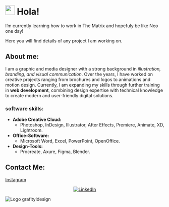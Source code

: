 # <img src="https://emojis.slackmojis.com/emojis/images/1531849430/4246/blob-sunglasses.gif?1531849430" width="30"/> Hola! 
I’m currently learning how to work in The Matrix and hopefuly be like Neo one day!

Here you will find details of any project I am working on.

## About me:

I am a graphic and media designer with a strong background in *illustration, branding, and visual communication*. Over the years, I have worked on creative projects ranging from brochures and logos to animations and motion design. Currently, I am expanding my skills through further training in **web development**, combining design expertise with technical knowledge to create modern and user-friendly digital solutions.

### software skills:

- **Adobe Creative Cloud:**
    * Photoshop, InDesign, Illustrator, After Effects, Premiere, Animate, XD, Lightroom.
- **Office-Software:**
    * Microsoft Word, Excel, PowerPoint, OpenOffice.
- **Design-Tools:**
    * Procreate, Axure, Figma, Blender.

## Contact Me:

[Instagram](https://www.instagram.com/grafityldesign/)
<p align="center">
    <a href="https://www.linkedin.com/in/rafael-lugo-grafityldesign/"><img src="imgs/linkedin.svg" alt="LinkedIn"></a>
</p>

![Logo grafityldesign](https://scontent-fra3-1.cdninstagram.com/v/t51.2885-19/924046_916927518387205_210825986_a.jpg?efg=eyJ2ZW5jb2RlX3RhZyI6InByb2ZpbGVfcGljLmRqYW5nby43NTAuYzIifQ&_nc_ht=scontent-fra3-1.cdninstagram.com&_nc_cat=101&_nc_oc=Q6cZ2QHwiCGkCLsxHxfp3tXmbebuItxTZzuJfXpW2py6BNAF3F_MqsHPxdtThqAfVvZxutg&_nc_ohc=QO6TD6nA_3gQ7kNvwH8GvWo&_nc_gid=sldQu41KM0SwYGniNWOK-A&edm=AE-LrgUBAAAA&ccb=7-5&oh=00_AfaFvN-Qmd0a8tuP_xIyO0wN4Ijh4mjh-qxIdk6WXt4dyQ&oe=68D1AC08&_nc_sid=8353fa "Logo grafityldesign")



<!--
**Rafael-Lugo/Rafael-Lugo** is a ✨ _special_ ✨ repository because its `README.md` (this file) appears on your GitHub profile.

Here are some ideas to get you started:

- 🔭 I’m currently working on ...
- 🌱 I’m currently learning ...
- 👯 I’m looking to collaborate on ...
- 🤔 I’m looking for help with ...
- 💬 Ask me about ...
- 📫 How to reach me: ...
- 😄 Pronouns: ...
- ⚡ Fun fact: ...
-->
